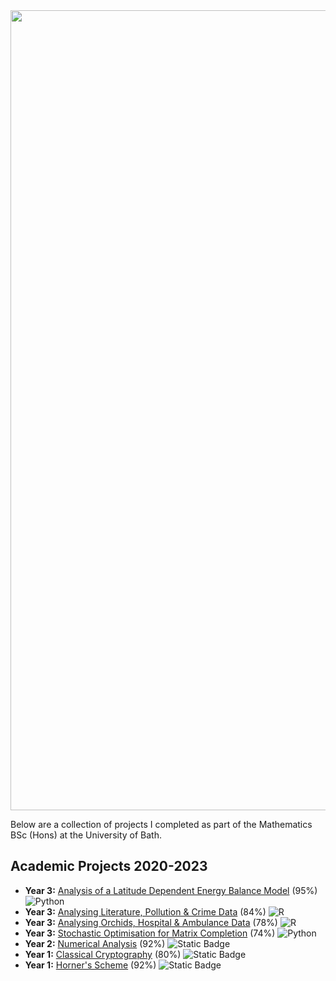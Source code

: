 <img src="https://github.com/callumgregory/callumgregory/assets/139076366/46257324-5831-4c96-86a0-b15d10d42c19" width="1280"/>

Below are a collection of projects I completed as part of the Mathematics BSc (Hons) at the University of Bath. 

## Academic Projects 2020-2023
- **Year 3:** [Analysis of a Latitude Dependent Energy Balance Model](https://github.com/callumgregory/Analysis-of-a-Latitude-Dependent-Energy-Balance-Model) (95%) ![Python](https://img.shields.io/badge/Python-3670A0?style=flat&logo=python&logoColor=ffdd54)
- **Year 3:** [Analysing Literature, Pollution & Crime Data](https://github.com/callumgregory/Analysing-Literature-Pollution-and-Crime-Data) (84%) ![R](https://img.shields.io/badge/R-%23276DC3.svg?style=flat&logo=r&logoColor=white)
- **Year 3:** [Analysing Orchids, Hospital & Ambulance Data](https://github.com/callumgregory/Analysing-Orchids-Hospital-Ambulance-Data) (78%) ![R](https://img.shields.io/badge/R-%23276DC3.svg?style=flat&logo=r&logoColor=white)
- **Year 3:** [Stochastic Optimisation for Matrix Completion](https://github.com/callumgregory/Stochastic-Optimisation-for-Matrix-Completion) (74%) ![Python](https://img.shields.io/badge/Python-3670A0?style=flat&logo=python&logoColor=ffdd54)
- **Year 2:** [Numerical Analysis](https://github.com/callumgregory/Numerical-Analysis-2021) (92%) ![Static Badge](https://img.shields.io/badge/MATLAB-blue)
- **Year 1:** [Classical Cryptography](https://github.com/callumgregory/Classical-Cryptography-2021) (80%) ![Static Badge](https://img.shields.io/badge/MATLAB-blue)
- **Year 1:** [Horner's Scheme](https://github.com/callumgregory/Horner-s-Scheme-2020) (92%) ![Static Badge](https://img.shields.io/badge/MATLAB-blue)

<!---
callumgregory/callumgregory is a ✨ special ✨ repository because its `README.md` (this file) appears on your GitHub profile.
You can click the Preview link to take a look at your changes.
--->

